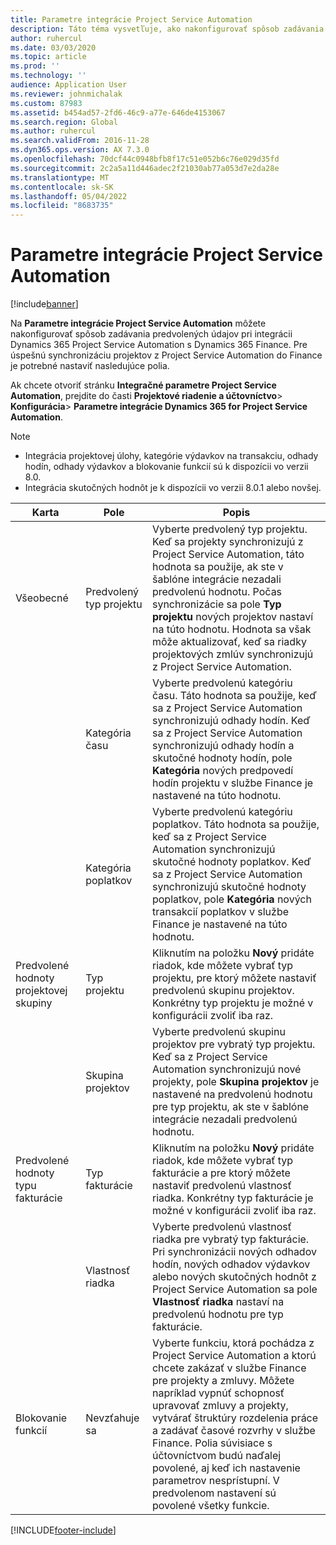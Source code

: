 ```yaml
---
title: Parametre integrácie Project Service Automation
description: Táto téma vysvetľuje, ako nakonfigurovať spôsob zadávania predvolených údajov pri integrácii Microsoft Dynamics 365 for Project Service Automation s Microsoft Dynamics 365 Financie.
author: ruhercul
ms.date: 03/03/2020
ms.topic: article
ms.prod: ''
ms.technology: ''
audience: Application User
ms.reviewer: johnmichalak
ms.custom: 87983
ms.assetid: b454ad57-2fd6-46c9-a77e-646de4153067
ms.search.region: Global
ms.author: ruhercul
ms.search.validFrom: 2016-11-28
ms.dyn365.ops.version: AX 7.3.0
ms.openlocfilehash: 70dcf44c0948bfb8f17c51e052b6c76e029d35fd
ms.sourcegitcommit: 2c2a5a11d446adec2f21030ab77a053d7e2da28e
ms.translationtype: MT
ms.contentlocale: sk-SK
ms.lasthandoff: 05/04/2022
ms.locfileid: "8683735"
---
```

# <a name="project-service-automation-integration-parameters"></a>Parametre integrácie Project Service Automation

[!include[banner](../includes/banner.md)]

Na **Parametre integrácie Project Service Automation** môžete nakonfigurovať spôsob zadávania predvolených údajov pri integrácii Dynamics 365 Project Service Automation s Dynamics 365 Finance. Pre úspešnú synchronizáciu projektov z Project Service Automation do Finance je potrebné nastaviť nasledujúce polia.

Ak chcete otvoriť stránku **Integračné parametre Project Service Automation**, prejdite do časti **Projektové riadenie a účtovníctvo**\> **Konfigurácia**\> **Parametre integrácie Dynamics 365 for Project Service Automation**. 

> [!NOTE]
> - Integrácia projektovej úlohy, kategórie výdavkov na transakciu, odhady hodín, odhady výdavkov a blokovanie funkcií sú k dispozícii vo verzii 8.0.
> - Integrácia skutočných hodnôt je k dispozícii vo verzii 8.0.1 alebo novšej.


| Karta                    | Pole                | Popis |
|------------------------|----------------------|-------------|
| Všeobecné                | Predvolený typ projektu | Vyberte predvolený typ projektu. Keď sa projekty synchronizujú z Project Service Automation, táto hodnota sa použije, ak ste v šablóne integrácie nezadali predvolenú hodnotu. Počas synchronizácie sa pole **Typ projektu** nových projektov nastaví na túto hodnotu. Hodnota sa však môže aktualizovať, keď sa riadky projektových zmlúv synchronizujú z Project Service Automation. |
|                        | Kategória času        | Vyberte predvolenú kategóriu času. Táto hodnota sa použije, keď sa z Project Service Automation synchronizujú odhady hodín. Keď sa z Project Service Automation synchronizujú odhady hodín a skutočné hodnoty hodín, pole **Kategória** nových predpovedí hodín projektu v službe Finance je nastavené na túto hodnotu. |
|                        | Kategória poplatkov         | Vyberte predvolenú kategóriu poplatkov. Táto hodnota sa použije, keď sa z Project Service Automation synchronizujú skutočné hodnoty poplatkov. Keď sa z Project Service Automation synchronizujú skutočné hodnoty poplatkov, pole **Kategória** nových transakcií poplatkov v službe Finance je nastavené na túto hodnotu. |
| Predvolené hodnoty projektovej skupiny | Typ projektu         | Kliknutím na položku **Nový** pridáte riadok, kde môžete vybrať typ projektu, pre ktorý môžete nastaviť predvolenú skupinu projektov. Konkrétny typ projektu je možné v konfigurácii zvoliť iba raz. |
|                        | Skupina projektov        | Vyberte predvolenú skupinu projektov pre vybratý typ projektu. Keď sa z Project Service Automation synchronizujú nové projekty, pole **Skupina projektov** je nastavené na predvolenú hodnotu pre typ projektu, ak ste v šablóne integrácie nezadali predvolenú hodnotu. |
| Predvolené hodnoty typu fakturácie  | Typ fakturácie         | Kliknutím na položku **Nový** pridáte riadok, kde môžete vybrať typ fakturácie a pre ktorý môžete nastaviť predvolenú vlastnosť riadka. Konkrétny typ fakturácie je možné v konfigurácii zvoliť iba raz. |
|                        | Vlastnosť riadka        | Vyberte predvolenú vlastnosť riadka pre vybratý typ fakturácie. Pri synchronizácii nových odhadov hodín, nových odhadov výdavkov alebo nových skutočných hodnôt z Project Service Automation sa pole **Vlastnosť riadka** nastaví na predvolenú hodnotu pre typ fakturácie. |
| Blokovanie funkcií  | Nevzťahuje sa       | Vyberte funkciu, ktorá pochádza z Project Service Automation a ktorú chcete zakázať v službe Finance pre projekty a zmluvy. Môžete napríklad vypnúť schopnosť upravovať zmluvy a projekty, vytvárať štruktúry rozdelenia práce a zadávať časové rozvrhy v službe Finance. Polia súvisiace s účtovníctvom budú naďalej povolené, aj keď ich nastavenie parametrov nesprístupní. V predvolenom nastavení sú povolené všetky funkcie. |


[!INCLUDE[footer-include](../includes/footer-banner.md)]